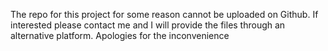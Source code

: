 The repo for this project for some reason cannot be uploaded on Github. If interested please contact me and I will provide the files through an alternative platform. 
Apologies for the inconvenience
